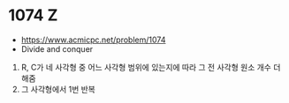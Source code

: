 # 1074 Z

- https://www.acmicpc.net/problem/1074
- Divide and conquer
1. R, C가 네 사각형 중 어느 사각형 범위에 있는지에 따라 그 전 사각형 원소 개수 더해줌
2. 그 사각형에서 1번 반복
